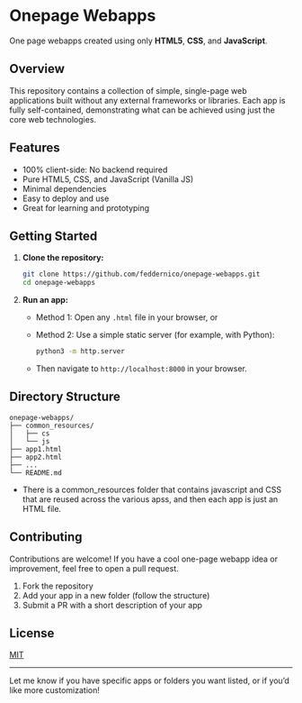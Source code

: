 # Onepage Webapps

One page webapps created using only **HTML5**, **CSS**, and **JavaScript**.

## Overview

This repository contains a collection of simple, single-page web applications built without any external frameworks or libraries. Each app is fully self-contained, demonstrating what can be achieved using just the core web technologies.

## Features

- 100% client-side: No backend required
- Pure HTML5, CSS, and JavaScript (Vanilla JS)
- Minimal dependencies
- Easy to deploy and use
- Great for learning and prototyping

## Getting Started

1. **Clone the repository:**

   ```bash
   git clone https://github.com/feddernico/onepage-webapps.git
   cd onepage-webapps
   ```

2. **Run an app:**
   - Method 1: Open any `.html` file in your browser, or
   - Method 2: Use a simple static server (for example, with Python):

     ```bash
     python3 -m http.server
     ```

   - Then navigate to `http://localhost:8000` in your browser.

## Directory Structure

```
onepage-webapps/
├── common_resources/
│   ├── cs
│   └── js
├── app1.html
├── app2.html
├── ...
└── README.md
```

- There is a common_resources folder that contains javascript and CSS that are reused across the various apss, and then each app is just an HTML file.

## Contributing

Contributions are welcome! If you have a cool one-page webapp idea or improvement, feel free to open a pull request.

1. Fork the repository
2. Add your app in a new folder (follow the structure)
3. Submit a PR with a short description of your app

## License

[MIT](LICENSE)

---

Let me know if you have specific apps or folders you want listed, or if you’d like more customization!
